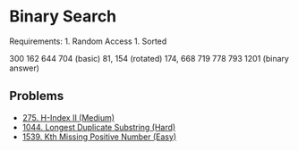 # Binary Search

Requirements: 1. Random Access 1. Sorted

300 162 644 704 \(basic\) 81, 154 \(rotated\) 174, 668 719 778 793 1201 \(binary answer\)

## Problems

* [275. H-Index II \(Medium\)](https://leetcode.com/problems/h-index-ii/)
* [1044. Longest Duplicate Substring \(Hard\)](https://leetcode.com/problems/longest-duplicate-substring/)
* [1539. Kth Missing Positive Number (Easy)](https://leetcode.com/problems/kth-missing-positive-number/)
